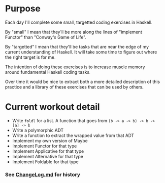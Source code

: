 # Purpose

Each day I'll complete some small, targetted coding exercises in Haskell.

By "small" I mean that they'll be more along the lines of "implement Functor"
than "Conway's Game of Life".

By "targetted" I mean that they'll be tasks that are near the edge of my current
understanding of Haskell. It will take some time to figure out where the right
target is for me.

The intention of doing these exercises is to increase muscle memory around
fundamental Haskell coding tasks.

Over time it would be nice to extract both a more detailed description of this
practice and a library of these exercises that can be used by others.

# Current workout detail

- Write `foldl` for a list. A function that goes from `(b -> a -> b) -> b -> [a] -> b`
- Write a polymorphic ADT
- Write a function to extract the wrapped value from that ADT
- Implement my own version of Maybe
- Implement Functor for that type
- Implement Applicative for that type
- Implement Alternative for that type
- Implement Foldable for that type

### See [ChangeLog.md](ChangeLog.md) for history
